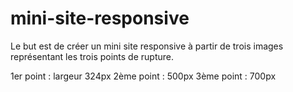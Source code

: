 # mini-site-responsive

Le but est de créer un mini site responsive à partir de trois images représentant les trois points de rupture. 

1er point : largeur 324px
2ème point : 500px
3ème point : 700px

